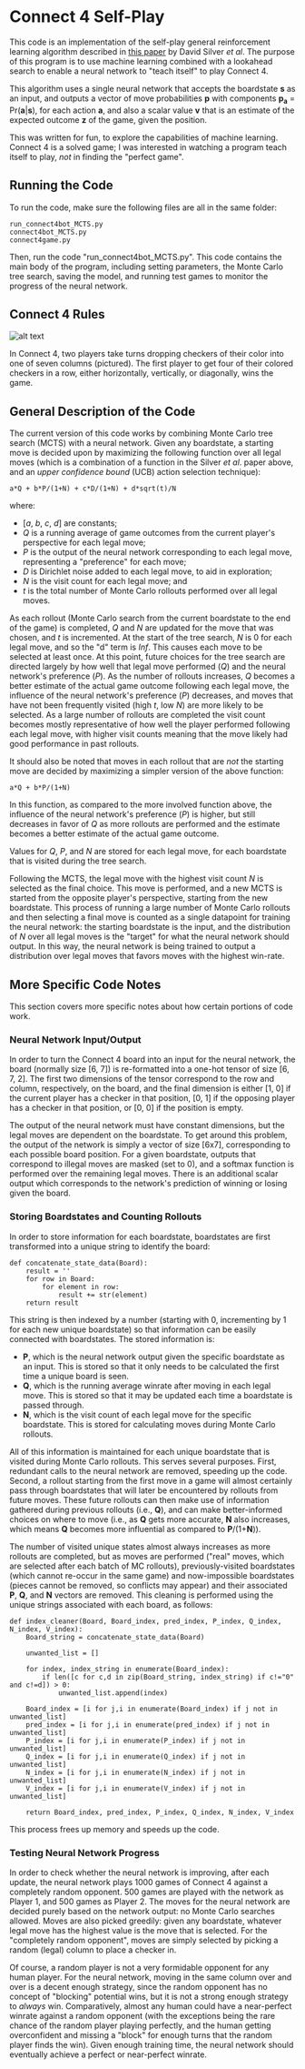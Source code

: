 # Connect 4 Self-Play

This code is an implementation of the self-play general reinforcement learning algorithm described in [this paper](https://arxiv.org/pdf/1712.01815.pdf) by David Silver *et al*. The purpose of this program is to use machine learning combined with a lookahead search to enable a neural network to "teach itself" to play Connect 4.

This algorithm uses a single neural network that accepts the boardstate **s** as an input, and outputs a vector of move probabilities **p** with components **p<sub>a</sub>** = Pr(**a**|**s**), for each action **a**, and also a scalar value **v** that is an estimate of the expected outcome **z** of the game, given the position.

This was written for fun, to explore the capabilities of machine learning. Connect 4 is a solved game; I was interested in watching a program teach itself to play, *not* in finding the "perfect game".

## Running the Code

To run the code, make sure the following files are all in the same folder:
```
run_connect4bot_MCTS.py
connect4bot_MCTS.py
connect4game.py
```
Then, run the code "run_connect4bot_MCTS.py". This code contains the main body of the program, including setting parameters, the Monte Carlo tree search, saving the model, and running test games to monitor the progress of the neural network.

## Connect 4 Rules

![alt text](http://www.boardgamecapital.com/game_images/connect-four.jpg "Connect Four")

In Connect 4, two players take turns dropping checkers of their color into one of seven columns (pictured). The first player to get four of their colored checkers in a row, either horizontally, vertically, or diagonally, wins the game. 

## General Description of the Code

The current version of this code works by combining Monte Carlo tree search (MCTS) with a neural network. Given any boardstate, a starting move is decided upon by maximizing the following function over all legal moves (which is a combination of a function in the Silver *et al*. paper above, and an *upper confidence bound* (UCB) action selection technique):
```
a*Q + b*P/(1+N) + c*D/(1+N) + d*sqrt(t)/N
```
where:
* [*a*, *b*, *c*, *d*] are constants; 
* *Q* is a running average of game outcomes from the current player's perspective for each legal move; 
* *P* is the output of the neural network corresponding to each legal move, representing a "preference" for each move; 
* *D* is Dirichlet noise added to each legal move, to aid in exploration; 
* *N* is the visit count for each legal move; and 
* *t* is the total number of Monte Carlo rollouts performed over all legal moves.

As each rollout (Monte Carlo search from the current boardstate to the end of the game) is completed, *Q* and *N* are updated for the move that was chosen, and *t* is incremented. At the start of the tree search, *N* is 0 for each legal move, and so the "d" term is *Inf*. This causes each move to be selected at least once. At this point, future choices for the tree search are directed largely by how well that legal move performed (*Q*) and the neural network's preference (*P*). As the number of rollouts increases, *Q* becomes a better estimate of the actual game outcome following each legal move, the influence of the neural network's preference (*P*) decreases, and moves that have not been frequently visited (high *t*, low *N*) are more likely to be selected. As a large number of rollouts are completed the visit count becomes mostly representative of how well the player performed following each legal move, with higher visit counts meaning that the move likely had good performance in past rollouts.

It should also be noted that moves in each rollout that are *not* the starting move are decided by maximizing a simpler version of the above function:
```
a*Q + b*P/(1+N)
```
In this function, as compared to the more involved function above, the influence of the neural network's preference (*P*) is higher, but still decreases in favor of *Q* as more rollouts are performed and the estimate becomes a better estimate of the actual game outcome.

Values for *Q*, *P*, and *N* are stored for each legal move, for each boardstate that is visited during the tree search.

Following the MCTS, the legal move with the highest visit count *N* is selected as the final choice. This move is performed, and a new MCTS is started from the opposite player's perspective, starting from the new boardstate. This process of running a large number of Monte Carlo rollouts and then selecting a final move is counted as a single datapoint for training the neural network: the starting boardstate is the input, and the distribution of *N* over all legal moves is the "target" for what the neural network should output. In this way, the neural network is being trained to output a distribution over legal moves that favors moves with the highest win-rate.

## More Specific Code Notes

This section covers more specific notes about how certain portions of code work.

### Neural Network Input/Output

In order to turn the Connect 4 board into an input for the neural network, the board (normally size [6, 7]) is re-formatted into a one-hot tensor of size [6, 7, 2]. The first two dimensions of the tensor correspond to the row and column, respectively, on the board, and the final dimension is either [1, 0] if the current player has a checker in that position, [0, 1] if the opposing player has a checker in that position, or [0, 0] if the position is empty.

The output of the neural network must have constant dimensions, but the legal moves are dependent on the boardstate. To get around this problem, the output of the network is simply a vector of size [6x7], corresponding to each possible board position. For a given boardstate, outputs that correspond to illegal moves are masked (set to 0), and a softmax function is performed over the remaining legal moves. There is an additional scalar output which corresponds to the network's prediction of winning or losing given the board.

### Storing Boardstates and Counting Rollouts

In order to store information for each boardstate, boardstates are first transformed into a unique string to identify the board:
```
def concatenate_state_data(Board):
	result = ''
	for row in Board:
		for element in row:
			result += str(element)
	return result
```
This string is then indexed by a number (starting with 0, incrementing by 1 for each new unique boardstate) so that information can be easily connected with boardstates. The stored information is:
* **P**, which is the neural network output given the specific boardstate as an input. This is stored so that it only needs to be calculated the first time a unique board is seen.
* **Q**, which is the running average winrate after moving in each legal move. This is stored so that it may be updated each time a boardstate is passed through.
* **N**, which is the visit count of each legal move for the specific boardstate. This is stored for calculating moves during Monte Carlo rollouts.

All of this information is maintained for each unique boardstate that is visited during Monte Carlo rollouts. This serves several purposes. First, redundant calls to the neural network are removed, speeding up the code. Second, a rollout starting from the first move in a game will almost certainly pass through boardstates that will later be encountered by rollouts from future moves. These future rollouts can then make use of information gathered during previous rollouts (i.e., **Q**), and can make better-informed choices on where to move (i.e., as **Q** gets more accurate, **N** also increases, which means **Q** becomes more influential as compared to **P**/(1+**N**)).

The number of visited unique states almost always increases as more rollouts are completed, but as moves are performed ("real" moves, which are selected after each batch of MC rollouts), previously-visited boardstates (which cannot re-occur in the same game) and now-impossible boardstates (pieces cannot be removed, so conflicts may appear) and their associated **P**, **Q**, and **N** vectors are removed. This cleaning is performed using the unique strings associated with each board, as follows:
```
def index_cleaner(Board, Board_index, pred_index, P_index, Q_index, N_index, V_index):
	Board_string = concatenate_state_data(Board)

	unwanted_list = []

	for index, index_string in enumerate(Board_index):
		if len([c for c,d in zip(Board_string, index_string) if c!="0" and c!=d]) > 0:
			unwanted_list.append(index)

	Board_index = [i for j,i in enumerate(Board_index) if j not in unwanted_list]
	pred_index = [i for j,i in enumerate(pred_index) if j not in unwanted_list]
	P_index = [i for j,i in enumerate(P_index) if j not in unwanted_list]
	Q_index = [i for j,i in enumerate(Q_index) if j not in unwanted_list]
	N_index = [i for j,i in enumerate(N_index) if j not in unwanted_list]
	V_index = [i for j,i in enumerate(V_index) if j not in unwanted_list]

	return Board_index, pred_index, P_index, Q_index, N_index, V_index
```
This process frees up memory and speeds up the code. 

### Testing Neural Network Progress

In order to check whether the neural network is improving, after each update, the neural network plays 1000 games of Connect 4 against a completely random opponent. 500 games are played with the network as Player 1, and 500 games as Player 2. The moves for the neural network are decided purely based on the network output: no Monte Carlo searches allowed. Moves are also picked greedily: given any boardstate, whatever legal move has the highest value is the move that is selected. For the "completely random opponent", moves are simply selected by picking a random (legal) column to place a checker in.

Of course, a random player is not a very formidable opponent for any human player. For the neural network, moving in the same column over and over is a decent enough strategy, since the random opponent has no concept of "blocking" potential wins, but it is not a strong enough strategy to *always* win. Comparatively, almost any human could have a near-perfect winrate against a random opponent (with the exceptions being the rare chance of the random player playing perfectly, and the human getting overconfident and missing a "block" for enough turns that the random player finds the win). Given enough training time, the neural network should eventually achieve a perfect or near-perfect winrate. 
